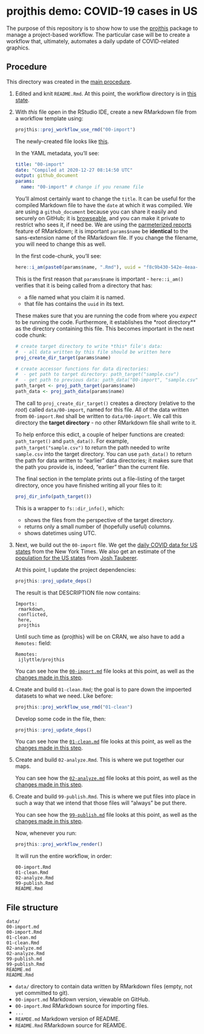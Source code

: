 projthis demo: COVID-19 cases in US
================

The purpose of this repository is to show how to use the
[projthis](https://ijlyttle.github.io/projthis/) package to manage a
project-based workflow. The particular case will be to create a workflow
that, ultimately, automates a daily update of COVID-related graphics.

## Procedure

This directory was created in the [main procedure](../README.md).

1.  Edited and knit `README.Rmd`. At this point, the workflow directory
    is in [this
    state](https://github.com/ijlyttle/covidStates/tree/create-workflow/workflow).

2.  With *this* file open in the RStudio IDE, create a new RMarkdown
    file from a workflow template using:
    
    ``` r
    projthis::proj_workflow_use_rmd("00-import")
    ```
    
    The newly-created file looks like
    [this](https://github.com/ijlyttle/covidStates/blob/5acbfc5bc1c898c1210455f2c921732e100069a7/workflow/00-import.Rmd).
    
    In the YAML metadata, you’ll see:
    
    ``` yaml
    title: "00-import"
    date: "Compiled at 2020-12-27 08:14:50 UTC"
    output: github_document
    params:
      name: "00-import" # change if you rename file
    ```
    
    You’ll almost certainly want to change the `title`. It can be useful
    for the compiled Markdown file to have the `date` at which it was
    compiled. We are using a `github_document` because you can share it
    easily and securely on GitHub; it is
    [browseable](https://happygitwithr.com/workflows-browsability.html),
    and you can make it private to restrict who sees it, if need be. We
    are using the [parmeterized
    reports](https://bookdown.org/yihui/rmarkdown/parameterized-reports.html)
    feature of RMarkdown; it is important `params$name` be **identical**
    to the sans-extension name of the RMarkdown file. If you change the
    filename, you will need to change this as well.
    
    In the first code-chunk, you’ll see:
    
    ``` r
    here::i_am(paste0(params$name, ".Rmd"), uuid = "f8c9b430-542e-4eaa-b315-bad86866aa06")
    ```
    
    This is the first reason that `params$name` is important -
    `here::i_am()` verifies that it is being called from a directory
    that has:
    
      - a file named what you claim it is named.
      - that file has contains the `uuid` in its text.
    
    These makes sure that you are running the code from where you
    *expect* to be running the code. Furthermore, it establishes the
    \*root directory\*\* as the directory containing this file. This
    becomes important in the next code chunk:
    
    ``` r
    # create target directory to write *this* file's data: 
    #  - all data written by this file should be written here
    proj_create_dir_target(params$name)
    
    # create accessor functions for data directories:
    #  - get path to target directory: path_target("sample.csv")
    #  - get path to previous data: path_data("00-import", "sample.csv")
    path_target <- proj_path_target(params$name)
    path_data <- proj_path_data(params$name)
    ```
    
    The call to `proj_create_dir_target()` creates a directory (relative
    to the *root*) called `data/00-import`, named for this file. All of
    the data written from `00-import.Rmd` shall be written to
    `data/00-import`. We call this directory the **target directory** -
    no other RMarkdown file shall write to it.
    
    To help enforce this edict, a couple of helper functions are
    created: `path_target()` and `path_data()`. For example,
    `path_target("sample.csv")` to return the path needed to write
    `sample.csv` into the target directory. You can use `path_data()` to
    return the path for data written to “earlier” data directories; it
    makes sure that the path you provide is, indeed, “earlier” than the
    current file.
    
    The final section in the template prints out a file-listing of the
    target directory, once you have finished writing all your files to
    it:
    
    ``` r
    proj_dir_info(path_target())
    ```
    
    This is a wrapper to `fs::dir_info()`, which:
    
      - shows the files from the perspective of the target directory.
      - returns only a small number of (hopefully useful) columns.
      - shows datetimes using UTC.

3.  Next, we build out the `00-import` file. We get the [daily COVID
    data for US
    states](https://github.com/nytimes/covid-19-data/blob/master/us-states.csv)
    from the New York Times. We also get an estimate of the [population
    for the US
    states](https://github.com/JoshData/historical-state-population-csv/blob/primary/historical_state_population_by_year.csv)
    from [Josh Tauberer](https://github.com/JoshData).
    
    At this point, I update the project dependencies:
    
    ``` r
    projthis::proj_update_deps()
    ```
    
    The result is that DESCRIPTION file now contains:
    
        Imports: 
         rmarkdown,
         conflicted,
         here,
         projthis
    
    Until such time as {projthis} will be on CRAN, we also have to add a
    `Remotes:` field:
    
        Remotes:
         ijlyttle/projthis
    
    You can see how the
    [`00-import.md`](https://github.com/ijlyttle/covidStates/blob/workflow-import/workflow/00-import.md)
    file looks at this point, as well as the [changes made in this
    step](https://github.com/ijlyttle/covidStates/pull/3/files).

4.  Create and build `01-clean.Rmd`; the goal is to pare down the
    impoerted datasets to what we need. Like before:
    
    ``` r
    projthis::proj_workflow_use_rmd("01-clean")
    ```
    
    Develop some code in the file, then:
    
    ``` r
    projthis::proj_update_deps()
    ```
    
    You can see how the
    [`01-clean.md`](https://github.com/ijlyttle/covidStates/blob/workflow-clean/workflow/01-clean.md)
    file looks at this point, as well as the [changes made in this
    step](https://github.com/ijlyttle/covidStates/pull/5/files).

5.  Create and build `02-analyze.Rmd`. This is where we put together our
    maps.
    
    You can see how the
    [`02-analyze.md`](https://github.com/ijlyttle/covidStates/blob/workflow-analyze/workflow/02-analyze.md)
    file looks at this point, as well as the [changes made in this
    step](https://github.com/ijlyttle/covidStates/pull/6/files).

6.  Create and build `99-publish.Rmd`. This is where we put files into
    place in such a way that we intend that those files will “always” be
    put there.
    
    You can see how the
    [`99-publish.md`](https://github.com/ijlyttle/covidStates/blob/workflow-publish/workflow/99-publish.md)
    file looks at this point, as well as the [changes made in this
    step](https://github.com/ijlyttle/covidStates/pull/7/files).
    
    Now, whenever you run:
    
    ``` r
    projthis::proj_workflow_render()
    ```
    
    It will run the entire workflow, in order:
    
        00-import.Rmd
        01-clean.Rmd
        02-analyze.Rmd
        99-publish.Rmd
        README.Rmd

## File structure

    data/
    00-import.md
    00-import.Rmd
    01-clean.md
    01-clean.Rmd
    02-analyze.md
    02-analyze.Rmd
    99-publish.md
    99-publish.Rmd
    README.md
    README.Rmd

  - `data/` directory to contain data written by RMarkdown files (empty,
    not yet committed to git).
  - `00-import.md` Markdown version, viewable on GitHub.
  - `00-import.Rmd` RMarkdown source for importing files.
  - `...`
  - `REAMDE.md` Markdown version of README.
  - `README.Rmd` RMarkdown source for REAMDE.

